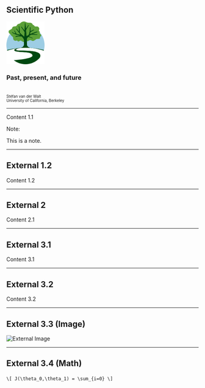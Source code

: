 ## Scientific Python

<img alt="Scientific Python logo" src="images/scientific-python-logo.png" width="100em"/>

### Past, present, and future

<br/>
<div style="text-align: left; font-size: 70%;">
Stéfan van der Walt<br/>
University of California, Berkeley
</div>

---

Content 1.1

Note:

This is a note.

---

## External 1.2

Content 1.2

---

## External 2

Content 2.1

---

## External 3.1

Content 3.1

---

## External 3.2

Content 3.2

---

## External 3.3 (Image)

![External Image](https://s3.amazonaws.com/static.slid.es/logo/v2/slides-symbol-512x512.png)


---

## External 3.4 (Math)

`\[ J(\theta_0,\theta_1) = \sum_{i=0} \]`
